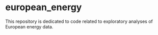 # european_energy
This repository is dedicated to code related to exploratory analyses of European energy data.
